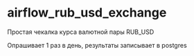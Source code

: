 # airflow_rub_usd_exchange

Простая чекалка курса валютной пары RUB_USD

Опрашивает 1 раз в день, результаты записывает в postgres
